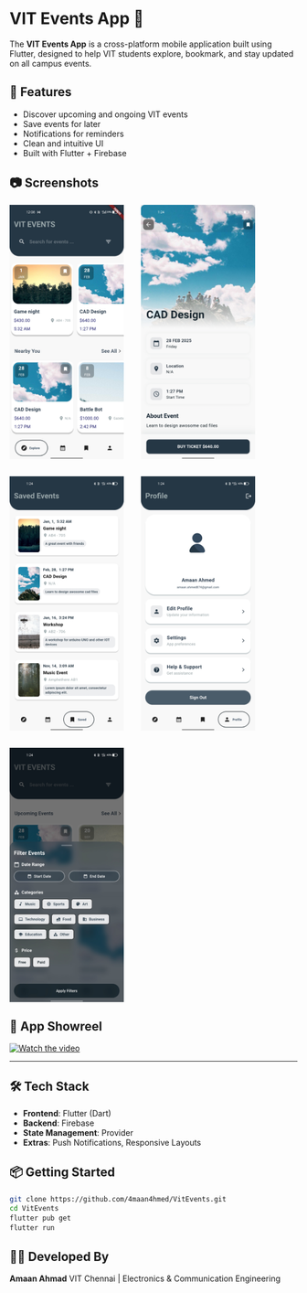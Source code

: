 
# VIT Events App 📅

The **VIT Events App** is a cross-platform mobile application built using Flutter, designed to help VIT students explore, bookmark, and stay updated on all campus events.

## 🚀 Features

- Discover upcoming and ongoing VIT events
- Save events for later
- Notifications for reminders
- Clean and intuitive UI
- Built with Flutter + Firebase



## 📷 Screenshots

<div style="display: flex; flex-wrap: wrap; gap: 30px;">

  <img src="https://github.com/4maan4hmed/VitEvents/blob/master/Media/Home%20SS.jpg" width="200"/>
  <img src="https://github.com/4maan4hmed/VitEvents/blob/master/Media/Event%20SS.jpg" width="200"/>
  <img src="https://github.com/4maan4hmed/VitEvents/blob/master/Media/Saved%20SS.jpg" width="200"/>
  <img src="https://github.com/4maan4hmed/VitEvents/blob/master/Media/profile%20SS.jpg" width="200"/>
  <img src="https://github.com/4maan4hmed/VitEvents/blob/master/Media/Filter%20SS.jpg" width="200"/>
  

</div>

## 🎥 App Showreel

[![Watch the video](https://img.youtube.com/vi/G6K3pXRC4Yw/0.jpg)](https://youtu.be/G6K3pXRC4Yw)


---

## 🛠 Tech Stack

- **Frontend**: Flutter (Dart)
- **Backend**: Firebase
- **State Management**: Provider
- **Extras**: Push Notifications, Responsive Layouts

## 📦 Getting Started

```bash
git clone https://github.com/4maan4hmed/VitEvents.git
cd VitEvents
flutter pub get
flutter run
````

## 👨‍💻 Developed By

**Amaan Ahmad**
VIT Chennai | Electronics & Communication Engineering

```
